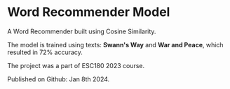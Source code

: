 # Word Recommender Model

A Word Recommender built using Cosine Similarity. 

The model is trained using texts: **Swann's Way** and **War and Peace**, which resulted in 72% accuracy. 

The project was a part of ESC180 2023 course.

Published on Github: Jan 8th 2024. 

